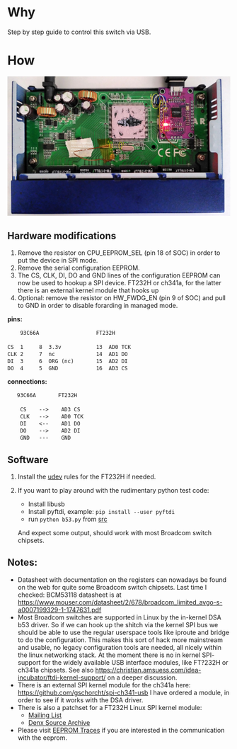 # Why

Step by step guide to control this switch via USB.

# How


![GS108 V3 modification](Netgear%20GS108%20modified.jpg)

## Hardware modifications
 1. Remove the resistor on CPU_EEPROM_SEL (pin 18 of SOC) in order to put the device in SPI mode.
 2. Remove the serial configuration EEPROM.
 3. The CS, CLK, DI, DO and GND lines of the configuration EEPROM can now be used to hookup a SPI device.
   FT232H or ch341a, for the latter there is an external kernel module that hooks up 
 4. Optional: remove the resistor on HW_FWDG_EN (pin 9 of SOC) and pull to GND in order to disable forarding in managed mode.

**pins:**
```
    93C66A                  FT232H

CS  1     8  3.3v           13  AD0 TCK
CLK 2     7  nc             14  AD1 DO
DI  3     6  ORG (nc)       15  AD2 DI
DO  4     5  GND            16  AD3 CS
```

**connections:**
```
   93C66A       FT232H

    CS    -->    AD3 CS
    CLK   -->    AD0 TCK
    DI    <--    AD1 DO
    DO    -->    AD2 DI
    GND   ---    GND
```

## Software
  1. Install the [udev](/src/99-ftdi-udev.conf) rules for the FT232H if needed.
  2. If you want to play around with the rudimentary python test code:
      * Install libusb 
      * Install pyftdi, example: `pip install --user pyftdi`
      * run `python b53.py` from [src](/src)
 
     And expect some output, should work with most Broadcom switch chipsets.

## Notes:
 - Datasheet with documentation on the registers can nowadays be found on the web for quite some Broadcom switch chipsets.
   Last time I checked: BCM53118 datasheet is at https://www.mouser.com/datasheet/2/678/broadcom_limited_avgo-s-a0007199329-1-1747631.pdf
 - Most Broadcom switches are supported in Linux by the in-kernel DSA b53 driver.
   So if we can hook up the shitch via the kernel SPI bus we should be able to use the regular userspace tools like iproute and bridge to do the configuration.
   This makes this sort of hack more mainstream and usable, no legacy configuration tools are needed, all nicely within the linux networking stack.
   At the moment there is no in kernel SPI- support for the widely available USB interface modules, like FT?232H or ch341a chipsets.
   See also https://christian.amsuess.com/idea-incubator/ftdi-kernel-support/ on a deeper discussion.
 - There is an external SPI kernel module for the ch341a here: https://github.com/gschorcht/spi-ch341-usb
   I have ordered a module, in order to see if it works with the DSA driver.
 - There is also a patchset for a FT232H Linux SPI kernel module:
   - [Mailing List](https://lore.kernel.org/lkml/20190221202506.17744-3-agust@denx.de/)
   - [Denx Source Archive](https://source.denx.de/denx/fpga-cfg)
 - Please visit [EEPROM Traces](eeprom_traces) if you are interested in the communication with the eeprom.
